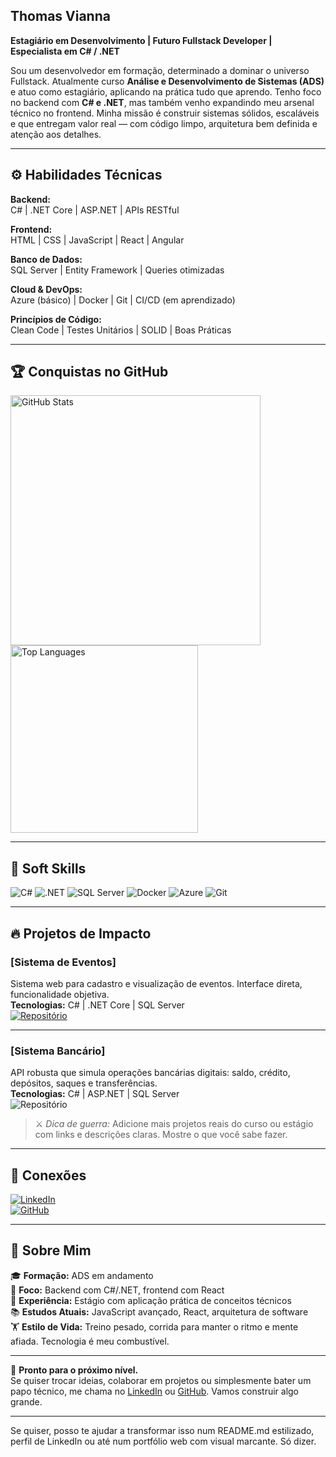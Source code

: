 

## Thomas Vianna  
**Estagiário em Desenvolvimento | Futuro Fullstack Developer | Especialista em C# / .NET**

Sou um desenvolvedor em formação, determinado a dominar o universo Fullstack. Atualmente curso **Análise e Desenvolvimento de Sistemas (ADS)** e atuo como estagiário, aplicando na prática tudo que aprendo. Tenho foco no backend com **C# e .NET**, mas também venho expandindo meu arsenal técnico no frontend. Minha missão é construir sistemas sólidos, escaláveis e que entregam valor real — com código limpo, arquitetura bem definida e atenção aos detalhes.

---

## ⚙️ Habilidades Técnicas

**Backend:**  
C# | .NET Core | ASP.NET | APIs RESTful

**Frontend:**  
HTML | CSS | JavaScript | React | Angular

**Banco de Dados:**  
SQL Server | Entity Framework | Queries otimizadas

**Cloud & DevOps:**  
Azure (básico) | Docker | Git | CI/CD (em aprendizado)

**Princípios de Código:**  
Clean Code | Testes Unitários | SOLID | Boas Práticas

---

## 🏆 Conquistas no GitHub

<img src="https://github-readme-stats.vercel.app/api?username=ThomasVianna&show_icons=true&theme=dark&hide_border=true" alt="GitHub Stats" width="400">  
<img src="https://github-readme-stats.vercel.app/api/top-langs/?username=ThomasVianna&layout=compact&theme=dark&hide_border=true" alt="Top Languages" width="300">

---

## 🔧 Soft Skills

<img src="https://img.shields.io/badge/C%23-239120?style=flat-square&logo=csharp&logoColor=white" alt="C#">  
<img src="https://img.shields.io/badge/.NET-512BD4?style=flat-square&logo=dotnet&logoColor=white" alt=".NET">  
<img src="https://img.shields.io/badge/SQL%20Server-CC2927?style=flat-square&logo=microsoftsqlserver&logoColor=white" alt="SQL Server">  
<img src="https://img.shields.io/badge/Docker-2496ED?style=flat-square&logo=docker&logoColor=white" alt="Docker">  
<img src="https://img.shields.io/badge/Azure-0078D4?style=flat-square&logo=microsoftazure&logoColor=white" alt="Azure">  
<img src="https://img.shields.io/badge/Git-F05032?style=flat-square&logo=git&logoColor=white" alt="Git">

---

## 🔥 Projetos de Impacto

### [Sistema de Eventos]  
Sistema web para cadastro e visualização de eventos. Interface direta, funcionalidade objetiva.  
**Tecnologias:** C# | .NET Core | SQL Server  
<a href="https://github.com/ThomasVianna/sistema-eventos" target="_blank">
  <img src="https://img.shields.io/badge/Repositório-GitHub-181717?style=flat-square&logo=github&logoColor=white" alt="Repositório" />
</a>

---

### [Sistema Bancário]  
API robusta que simula operações bancárias digitais: saldo, crédito, depósitos, saques e transferências.  
**Tecnologias:** C# | ASP.NET | SQL Server  
<img src="https://img.shields.io/badge/Repositório-GitHub-181717?style=flat-square&logo=github" alt="Repositório" />

> ⚔️ *Dica de guerra:* Adicione mais projetos reais do curso ou estágio com links e descrições claras. Mostre o que você sabe fazer.

---

## 🤝 Conexões

<a href="https://www.linkedin.com/in/thomasvianna"><img src="https://img.shields.io/badge/LinkedIn-0A66C2?style=flat-square&logo=linkedin&logoColor=white" alt="LinkedIn"></a>  
<a href="https://github.com/ThomasVianna"><img src="https://img.shields.io/badge/GitHub-181717?style=flat-square&logo=github&logoColor=white" alt="GitHub"></a>

---

## 🧍 Sobre Mim

🎓 **Formação:** ADS em andamento  
🎯 **Foco:** Backend com C#/.NET, frontend com React  
💼 **Experiência:** Estágio com aplicação prática de conceitos técnicos  
📚 **Estudos Atuais:** JavaScript avançado, React, arquitetura de software  
🏋️ **Estilo de Vida:** Treino pesado, corrida para manter o ritmo e mente afiada. Tecnologia é meu combustível.

---

📣 **Pronto para o próximo nível.**  
Se quiser trocar ideias, colaborar em projetos ou simplesmente bater um papo técnico, me chama no [LinkedIn](https://www.linkedin.com/in/thomasvianna) ou [GitHub](https://github.com/ThomasVianna). Vamos construir algo grande.

---

Se quiser, posso te ajudar a transformar isso num README.md estilizado, perfil de LinkedIn ou até num portfólio web com visual marcante. Só dizer.
